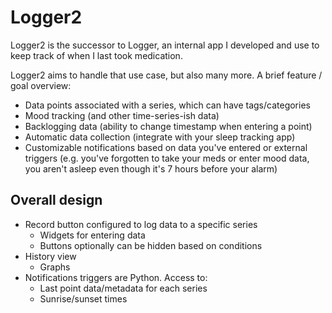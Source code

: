 # Logger2

Logger2 is the successor to Logger, an internal app I developed and use to keep
track of when I last took medication.

Logger2 aims to handle that use case, but also many more. A brief feature / goal
overview:

* Data points associated with a series, which can have tags/categories
* Mood tracking (and other time-series-ish data)
* Backlogging data (ability to change timestamp when entering a point)
* Automatic data collection (integrate with your sleep tracking app)
* Customizable notifications based on data you've entered or external triggers
  (e.g. you've forgotten to take your meds or enter mood data, you aren't
  asleep even though it's 7 hours before your alarm)

## Overall design

* Record button configured to log data to a specific series
  * Widgets for entering data
  * Buttons optionally can be hidden based on conditions
* History view
  * Graphs
* Notifications triggers are Python. Access to:
  * Last point data/metadata for each series
  * Sunrise/sunset times
